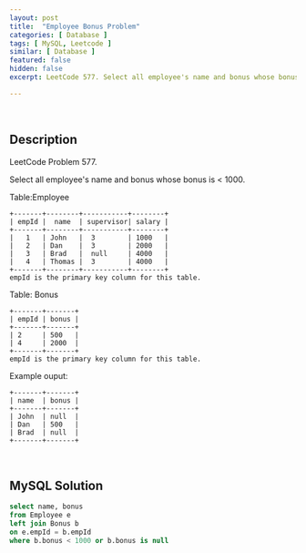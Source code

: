 ```yaml
---
layout: post
title:  "Employee Bonus Problem"
categories: [ Database ]
tags: [ MySQL, Leetcode ]
similar: [ Database ]
featured: false
hidden: false
excerpt: LeetCode 577. Select all employee's name and bonus whose bonus is < 1000.

---
```


<br />

## Description

LeetCode Problem 577. 

Select all employee's name and bonus whose bonus is < 1000.

Table:Employee

```
+-------+--------+-----------+--------+
| empId |  name  | supervisor| salary |
+-------+--------+-----------+--------+
|   1   | John   |  3        | 1000   |
|   2   | Dan    |  3        | 2000   |
|   3   | Brad   |  null     | 4000   |
|   4   | Thomas |  3        | 4000   |
+-------+--------+-----------+--------+
empId is the primary key column for this table.
```

Table: Bonus

```
+-------+-------+
| empId | bonus |
+-------+-------+
| 2     | 500   |
| 4     | 2000  |
+-------+-------+
empId is the primary key column for this table.
```

Example ouput:

```
+-------+-------+
| name  | bonus |
+-------+-------+
| John  | null  |
| Dan   | 500   |
| Brad  | null  |
+-------+-------+
```

<br />

## MySQL Solution


```sql
select name, bonus
from Employee e
left join Bonus b
on e.empId = b.empId 
where b.bonus < 1000 or b.bonus is null
```
